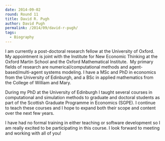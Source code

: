 ```yaml
---
date: 2014-09-02
round: Round 11
title: David R. Pugh
author: David Pugh
permalink: /2014/09/david-r-pugh/
tags:
  - Biography
---
```

I am currently a post-doctoral research fellow at the University of Oxford. My appointment is joint with the Institute for New Economic Thinking at the Oxford Martin School and the Oxford Mathematical Institute.  My primary fields of research are numerical/computational methods and agent-based/multi-agent systems modeling. I have a MSc and PhD in economics from the University of Edinburgh, and a BSc in applied mathematics from the College of William and Mary.

During my PhD at the University of Edinburgh I taught several courses in computational and simulation methods to graduate and doctoral students as part of the Scottish Graduate Programme in Economics (SGPE). I continue to teach these courses and I hope to expand both their scope and content over the next few years.

I have had no formal training in either teaching or software development so I am really excited to be participating in this course. I look forward to meeting and working with all of you!
